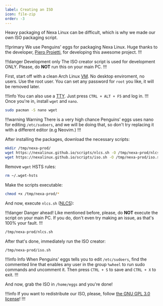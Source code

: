 ```yaml
---
label: Creating an ISO
icon: file-zip
order: -3
---
```


Heavy packaging of Nexa Linux can be difficult, which is why we made our own ISO packaging script.

!!!primary
We use Penguins' eggs for packaging Nexa Linux. Huge thanks to the developer, [Piero Proietti](https://github.com/pieroproietti), for developing this awesome project.
!!!

!!!danger Development only
The ISO creator script is used for development ONLY. Please, do **NOT** run this on your main PC.
!!!

First, start off with a clean Arch Linux [VM](https://en.wikipedia.org/wiki/Virtual_machine). No desktop enviroment, no users. Use the root user. You can set any password for `root` you like, it will be removed later.

!!!info
You can also use a [TTY](<https://en.wikipedia.org/wiki/Tty_(Unix)>). Just press `CTRL + ALT + F5` and log in.
!!!
Once you're in, install `wget` and `nano`.

```bash
sudo pacman -S nano wget
```

!!!warning Warning
There is a very high chance Penguins' eggs uses nano for editing `/etc/sudoers`, and we will be doing that, so don't try replacing it with a different editor (e.g Neovim.)
!!!

After installing the packages, download the necessary scripts:

```bash
mkdir /tmp/nexa-prod/
wget https://nexalinux.github.io/scripts/nlcs.sh -O /tmp/nexa-prod/nlcs.sh
wget https://nexalinux.github.io/scripts/iso.sh -O /tmp/nexa-prod/iso.sh
```

Remove `wget` HSTS rules:

```bash
rm ~/.wget-hsts
```

Make the scripts executable:

```bash
chmod +x /tmp/nexa-prod/*
```

And now, execute `nlcs.sh` ([NLCS](https://docs.nexalinux.xyz/developers/nlcs/)):

!!!danger Danger ahead!
Like mentioned before, please, do **NOT** execute the script on your main PC. If you do, don't even try making an issue, as that's 100% your fault.
!!!

```bash
/tmp/nexa-prod/nlcs.sh
```

After that's done, immediately run the ISO creator:

```bash
/tmp/nexa-prod/iso.sh
```

!!!info Info
When Penguins' eggs tells you to edit `/etc/sudoers`, find the commented line that enables any user in the group `%wheel` to run sudo commands and uncomment it. Then press `CTRL + S` to save and `CTRL + X` to exit.
!!!

And now, grab the ISO in `/home/eggs` and you're done!

!!!info
If you want to redistribute our ISO, please, follow [the GNU GPL 3.0 license](https://nexalinux.xyz/license.txt)!
!!!
